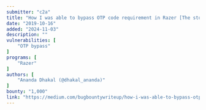 ```yaml
---
submitter: "c2a"
title: "How I was able to bypass OTP code requirement in Razer [The story of a critical bug]"
date: "2019-10-16"
added: "2024-11-03"
description: ""
vulnerabilities: [
    "OTP bypass"
]
programs: [
    "Razer"
]
authors: [
    "Ananda Dhakal (@dhakal_ananda)"
]
bounty: "1,000"
link: "https://medium.com/bugbountywriteup/how-i-was-able-to-bypass-otp-token-requirement-in-razer-the-story-of-a-critical-bug-fc63a94ad572"
---
```




